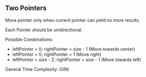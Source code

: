 ## Two Pointers

Move pointer only when current pointer can yield no more results.

Each Pointer should be unidirectional.

Possible Combinations:
- leftPointer = 0; rightPointer = size - 1 (Move towards center)
- leftPointer = 0; rightPointer = 1 (Move right)
- leftPointer = size - 2; rightPointer = size - 1 (Move towards left)

General Time Complexity: O(N)